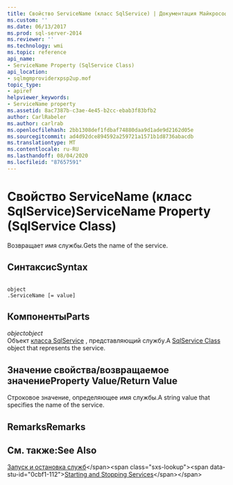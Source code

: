 ```yaml
---
title: Свойство ServiceName (класс SqlService) | Документация Майкрософт
ms.custom: ''
ms.date: 06/13/2017
ms.prod: sql-server-2014
ms.reviewer: ''
ms.technology: wmi
ms.topic: reference
api_name:
- ServiceName Property (SqlService Class)
api_location:
- sqlmgmproviderxpsp2up.mof
topic_type:
- apiref
helpviewer_keywords:
- ServiceName property
ms.assetid: 8ac7387b-c3ae-4e45-b2cc-ebab3f83bfb2
author: CarlRabeler
ms.author: carlrab
ms.openlocfilehash: 2bb1308def1fdbaf74880daa9d1ade9d2162d05e
ms.sourcegitcommit: ad4d92dce894592a259721a1571b1d8736abacdb
ms.translationtype: MT
ms.contentlocale: ru-RU
ms.lasthandoff: 08/04/2020
ms.locfileid: "87657591"
---
```

# <a name="servicename-property-sqlservice-class"></a><span data-ttu-id="0cbf1-102">Свойство ServiceName (класс SqlService)</span><span class="sxs-lookup"><span data-stu-id="0cbf1-102">ServiceName Property (SqlService Class)</span></span>
  <span data-ttu-id="0cbf1-103">Возвращает имя службы.</span><span class="sxs-lookup"><span data-stu-id="0cbf1-103">Gets the name of the service.</span></span>  
  
## <a name="syntax"></a><span data-ttu-id="0cbf1-104">Синтаксис</span><span class="sxs-lookup"><span data-stu-id="0cbf1-104">Syntax</span></span>  
  
```  
  
object  
.ServiceName [= value]  
```  
  
## <a name="parts"></a><span data-ttu-id="0cbf1-105">Компоненты</span><span class="sxs-lookup"><span data-stu-id="0cbf1-105">Parts</span></span>  
 <span data-ttu-id="0cbf1-106">*object*</span><span class="sxs-lookup"><span data-stu-id="0cbf1-106">*object*</span></span>  
 <span data-ttu-id="0cbf1-107">Объект [класса SqlService](sqlservice-class.md) , представляющий службу.</span><span class="sxs-lookup"><span data-stu-id="0cbf1-107">A [SqlService Class](sqlservice-class.md) object that represents the service.</span></span>  
  
## <a name="property-valuereturn-value"></a><span data-ttu-id="0cbf1-108">Значение свойства/возвращаемое значение</span><span class="sxs-lookup"><span data-stu-id="0cbf1-108">Property Value/Return Value</span></span>  
 <span data-ttu-id="0cbf1-109">Строковое значение, определяющее имя службы.</span><span class="sxs-lookup"><span data-stu-id="0cbf1-109">A string value that specifies the name of the service.</span></span>  
  
## <a name="remarks"></a><span data-ttu-id="0cbf1-110">Remarks</span><span class="sxs-lookup"><span data-stu-id="0cbf1-110">Remarks</span></span>  
  
## <a name="see-also"></a><span data-ttu-id="0cbf1-111">См. также:</span><span class="sxs-lookup"><span data-stu-id="0cbf1-111">See Also</span></span>  
 <span data-ttu-id="0cbf1-112">[Запуск и остановка служб](https://technet.microsoft.com/library/ms174886\(v=sql.105\).aspx)</span><span class="sxs-lookup"><span data-stu-id="0cbf1-112">[Starting and Stopping Services](https://technet.microsoft.com/library/ms174886\(v=sql.105\).aspx)</span></span>  
  
  
